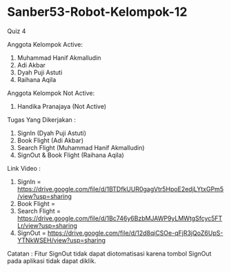 # Sanber53-Robot-Kelompok-12

Quiz 4

Anggota Kelompok Active:
1. Muhammad Hanif Akmalludin
2. Adi Akbar
3. Dyah Puji Astuti
4. Raihana Aqila

Anggota Kelompok Not Active:
1. Handika Pranajaya (Not Active)

Tugas Yang Dikerjakan :
1. SignIn (Dyah Puji Astuti)
2. Book Flight (Adi Akbar)
3. Search Flight (Muhammad Hanif Akmalludin)
4. SignOut & Book Flight (Raihana Aqila)

Link Video :
1. SignIn = https://drive.google.com/file/d/1BTDfkUUR0gagVtr5HpoE2edjLYtxGPm5/view?usp=sharing
2. Book Flight =
3. Search Flight = https://drive.google.com/file/d/1Bc746y6BzbMJAWP9yLMWtgSfcyc5FTLr/view?usp=sharing
4. SignOut = https://drive.google.com/file/d/12d8qiCSOe-qFjR3jQoZ6UpS-YTNkWSEH/view?usp=sharing

Catatan : 
Fitur SignOut tidak dapat diotomatisasi karena tombol SignOut pada aplikasi tidak dapat diklik.
